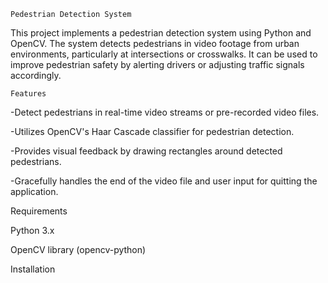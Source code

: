     Pedestrian Detection System

This project implements a pedestrian detection system using Python and OpenCV. The system detects pedestrians in video footage from urban environments, particularly at intersections or crosswalks. It can be used to improve pedestrian safety by alerting drivers or adjusting traffic signals accordingly.

    Features
-Detect pedestrians in real-time video streams or pre-recorded video files.

-Utilizes OpenCV's Haar Cascade classifier for pedestrian detection.

-Provides visual feedback by drawing rectangles around detected pedestrians.

-Gracefully handles the end of the video file and user input for quitting the application.


Requirements

Python 3.x

OpenCV library (opencv-python)

Installation


